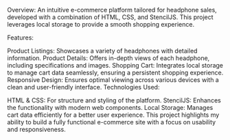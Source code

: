 Overview:
An intuitive e-commerce platform tailored for headphone sales, developed with a combination of HTML, CSS, and StencilJS. This project leverages local storage to provide a smooth shopping experience.

Features:

Product Listings: Showcases a variety of headphones with detailed information.
Product Details: Offers in-depth views of each headphone, including specifications and images.
Shopping Cart: Integrates local storage to manage cart data seamlessly, ensuring a persistent shopping experience.
Responsive Design: Ensures optimal viewing across various devices with a clean and user-friendly interface.
Technologies Used:

HTML & CSS: For structure and styling of the platform.
StencilJS: Enhances the functionality with modern web components.
Local Storage: Manages cart data efficiently for a better user experience.
This project highlights my ability to build a fully functional e-commerce site with a focus on usability and responsiveness.
